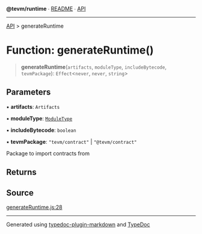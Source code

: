 **@tevm/runtime** ∙ [README](../README.md) ∙ [API](../API.md)

***

[API](../API.md) > generateRuntime

# Function: generateRuntime()

> **generateRuntime**(`artifacts`, `moduleType`, `includeBytecode`, `tevmPackage`): `Effect`\<`never`, `never`, `string`\>

## Parameters

▪ **artifacts**: `Artifacts`

▪ **moduleType**: [`ModuleType`](../type-aliases/ModuleType.md)

▪ **includeBytecode**: `boolean`

▪ **tevmPackage**: `"tevm/contract"` \| `"@tevm/contract"`

Package to import contracts from

## Returns

## Source

[generateRuntime.js:28](https://github.com/evmts/tevm-monorepo/blob/main/bundler-packages/runtime/src/generateRuntime.js#L28)

***
Generated using [typedoc-plugin-markdown](https://www.npmjs.com/package/typedoc-plugin-markdown) and [TypeDoc](https://typedoc.org/)
